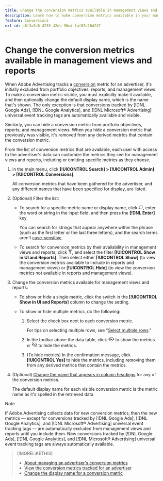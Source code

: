 ```yaml
---
title: Change the conversion metrics available in management views and reports
description: Learn how to make conversion metrics available in your management views and reports.
feature: Conversions
exl-id: a8f3a2d6-4203-42db-96cd-faf02d20d247
---
```

# Change the conversion metrics available in management views and reports

When Adobe Advertising tracks a [conversion](/help/search-social-commerce/glossary.md#c-d) metric for an advertiser, it's initially excluded from portfolio objectives, reports, and management views. To make a conversion metric visible, you must explicitly make it available, and then optionally change the default display name, which is the name that's shown. The only exception is that conversions tracked by [!DNL Google Ads], [!DNL Google Analytics], and [!DNL Microsoft® Advertising] universal event tracking tags are automatically available and visible.

Similarly, you can hide a conversion metric from portfolio objectives, reports, and management views. When you hide a conversion metric that previously was visible, it's removed from any derived metrics that contain the conversion metric.

From the list of conversion metrics that are available, each user with access to the advertiser's data can customize the metrics they see for management views and reports, including or omitting specific metrics as they choose.

1. In the main menu, click **[!UICONTROL Search] > [!UICONTROL Admin] > [!UICONTROL Conversions]**.

   All conversion metrics that have been gathered for the advertiser, and any different names that have been specified for display, are listed.

1. (Optional) Filter the list:

   * To search for a specific metric name or display name, click ![Search](/help/search-social-commerce/assets/search.png "Search"), enter the word or string in the input field, and then press the **[!DNL Enter]** key.
   
     You can search for strings that appear anywhere within the phrase (such as the first letter or the last three letters), and the search terms aren't [case-sensitive](/help/search-social-commerce/glossary.md#c-d).
     
   * To search for conversion metrics by their availability in management views and reports, click ![Filter](/help/search-social-commerce/assets/filter.png "Filter"), and select the filter **[!UICONTROL Show in UI and Reports]**. Then select either **[!UICONTROL Show]** (to view the conversion metrics available to include in reports and management views) or **[!UICONTROL Hide]** (to view the conversion metrics not available in reports and management views).

1. Change the conversion metrics available for management views and reports:

   * To show or hide a single metric, click the switch in the **[!UICONTROL Show in UI and Reports]** column to change the setting.
   
   * To show or hide multiple metrics, do the following:
   
     1. Select the check box next to each conversion metric.
     
        For tips on selecting multiple rows, see "[Select multiple rows](/help/search-social-commerce/common-tasks/navigation-editing-selection/multiple-rows-select.md)."

     1. In the toolbar above the data table, click ![Show](/help/search-social-commerce/assets/show.png "Show") to show the metrics or ![Hide](/help/search-social-commerce/assets/hide.png "Hide") to hide the metrics.
     
     1. (To hide metrics) In the confirmation message, click **[!UICONTROL Yes]** to hide the metrics, including removing them from any derived metrics that contain the metrics.

1. (Optional) [Change the name that appears in column headings](conversion-metric-edit-display-name.md) for any of the conversion metrics.

   The default display name for each visible conversion metric is the metric name as it's spelled in the retrieved data.

>[!NOTE]
>
>If Adobe Advertising collects data for new conversion metrics, then the new metrics &mdash; except for conversions tracked by [!DNL Google Ads], [!DNL Google Analytics], and [!DNL Microsoft® Advertising] universal event tracking tags &mdash; are automatically excluded from management views and reports until you include them. New conversions tracked by [!DNL Google Ads], [!DNL Google Analytics], and [!DNL Microsoft® Advertising] universal event tracking tags are always automatically available.

>[!MORELIKETHIS]
>
>* [About managing an advertiser's conversion metrics](conversion-metric-about.md)
>* [View the conversion metrics tracked for an advertiser](conversion-metric-view-tracked.md)
>* [Change the display name for a conversion metric](conversion-metric-edit-display-name.md)
